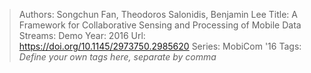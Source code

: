> Authors: Songchun Fan, Theodoros Salonidis, Benjamin Lee
> Title: A Framework for Collaborative Sensing and Processing of Mobile Data Streams: Demo
> Year: 2016
> Url: https://doi.org/10.1145/2973750.2985620
> Series: MobiCom '16
> Tags: *Define your own tags here, separate by comma*